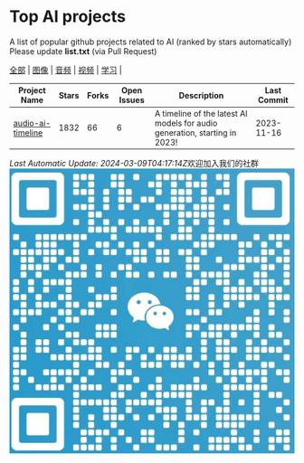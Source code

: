 # Top AI projects
A list of popular github projects related to AI (ranked by stars automatically)
Please update **list.txt** (via Pull Request)

<a href="./README.md">全部</a> |   <a href="./READMEpicture.md">图像</a> |   <a href="./READMEaudio.md">音频</a> | <a href="./READMEvideo.md">视频</a> | <a href="./READMElearn.md">学习</a> | 

| Project Name | Stars | Forks | Open Issues | Description | Last Commit |
| ------------ | ----- | ----- | ----------- | ----------- | ----------- |
| [audio-ai-timeline](https://github.com/archinetai/audio-ai-timeline) | 1832 | 66 | 6 | A timeline of the latest AI models for audio generation, starting in 2023! | 2023-11-16 |

*Last Automatic Update: 2024-03-09T04:17:14Z*欢迎加入我们的社群 ![](https://raw.githubusercontent.com/mouuii/picture/master/weichat.jpg) 